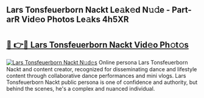 ## Lars Tonsfeuerborn Nackt Le𝚊k𝚎d N𝚞𝚍e - Part-arR Vid𝚎o Photos Le𝚊ks 4h5XR

# <h2><a href="http://fb0cmd.evod.top/?m=Lars+Tonsfeuerborn+Nackt">🔗 👉🔴 Lars Tonsfeuerborn Nackt Vid𝚎o Ph𝚘t𝚘s</a></h2>

[![Lars Tonsfeuerborn Nackt N𝚞d𝚎s](https://i.imgur.com/8V9OHl7.gif)](http://fb0cmd.evod.top/?m=Lars+Tonsfeuerborn+Nackt)
Online persona Lars Tonsfeuerborn Nackt and content creator, recognized for disseminating dance and lifestyle content through collaborative dance performances and mini vlogs. Lars Tonsfeuerborn Nackt public persona is one of confidence and authority, but behind the scenes, he's a complex and nuanced individual. 
